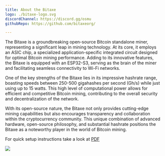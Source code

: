 ```yaml
---
title: About the Bitaxe
logo: ./bitaxe-logo.svg
discordChannel: https://discord.gg/osmu
githubRepo: https://github.com/bitaxeorg/

---
```


The Bitaxe is a groundbreaking open-source Bitcoin standalone miner, representing a significant leap in mining technology. At its core, it employs an ASIC chip, a specialized application-specific integrated circuit designed for optimal Bitcoin mining performance. Adding to its innovative features, the Bitaxe is equipped with an ESP32-S3, serving as the brain of the miner and facilitating seamless connectivity to Wi-Fi networks.

One of the key strengths of the Bitaxe lies in its impressive hashrate range, boasting speeds between 250-500 gigahashes per second (Gh/s) while just using up to 15 watts. This high level of computational power allows for efficient and competitive Bitcoin mining, contributing to the overall security and decentralization of the network.

With its open-source nature, the Bitaxe not only provides cutting-edge mining capabilities but also encourages transparency and collaboration within the cryptocurrency community. This unique combination of advanced hardware, open-source philosophy, and substantial hashrate positions the Bitaxe as a noteworthy player in the world of Bitcoin mining.

For quick setup instructions take a look at [PDF](/doc-assets/bitaxe/Bitaxe-Instructions.pdf)

<a href="https://discord.com/invite/3E8ca2dkcC" target="_blank"><img src="https://github.com/sujatagunale/EasyRead/assets/151519281/618f4872-1e10-42da-8213-1d69e486d02e" /></a>
